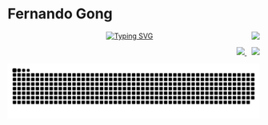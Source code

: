 # Fernando Gong


<p align="center">
  <!-- animacao Olá, Mundo -->
  <a href="https://git.io/typing-svg">
    <img src="https://readme-typing-svg.herokuapp.com?font=Fira+Code&size=25&pause=1000&color=FFFFFF&center=true&vCenter=true&width=200&lines=Ol%C3%A1%2C+%F0%9F%8C%8E!" alt="Typing SVG"/>
  </a>
  <!-- quantidade de views -->
  <img align="right" src="https://komarev.com/ghpvc/?username=juniorcavicchioli&color=red&style=flat"/>
</p>

<!-- contatos -->
<p align="right">
  <a href="mailto:fernand0cg0ng@gmail.com" style="margin-right: 10px;">
    <img src="https://img.shields.io/badge/-fernand0cg0ng@gmail.com-c71610?style=flat-square&logo=Gmail&logoColor=white" />
  </a>
  <a href="https://www.linkedin.com/in/fernando-gong/">
    <img src="https://img.shields.io/badge/-Fernando%20Gong-2867B2?style=flat-square&logo=Linkedin&logoColor=white" />
  </a>
</p>

<!-- animacao da cobrinha -->
<p align="center">
  <img src="https://github.com/fernandogong/fernandogong/blob/output/github-contribution-grid-snake.svg" alt="Snake animation" style="margin: 0 auto;">
</p>


